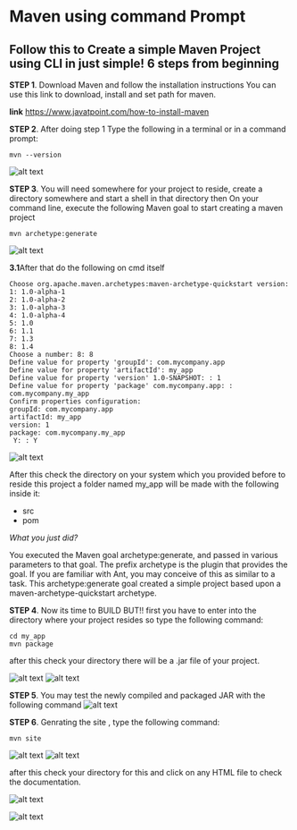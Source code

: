 # Maven using command Prompt
##  Follow this to Create a simple Maven Project using CLI in just simple! 6 steps from beginning
**STEP 1**. Download Maven and follow the installation instructions
You can use this link to download, install and set path for maven.

**link** https://www.javatpoint.com/how-to-install-maven

**STEP 2**. After doing step 1 Type the following in a terminal or in a command prompt: 
```shell
mvn --version 
```
![alt text](https://github.com/sumyak/Apache-Maven/blob/master/cmd/target/site/images/logos/Screenshot%20(111).png?raw=true)

**STEP 3**. You will need somewhere for your project to reside, create a directory somewhere and start a shell in that directory then On your command line, execute the following Maven goal to start creating a maven project
```shell
mvn archetype:generate
```
![alt text](https://github.com/sumyak/Apache-Maven/blob/master/cmd/target/site/images/logos/1%20(2).png?raw=true)

**3.1**After that do the following on cmd itself
```shell
Choose org.apache.maven.archetypes:maven-archetype-quickstart version:
1: 1.0-alpha-1
2: 1.0-alpha-2
3: 1.0-alpha-3
4: 1.0-alpha-4
5: 1.0
6: 1.1
7: 1.3
8: 1.4
Choose a number: 8: 8
Define value for property 'groupId': com.mycompany.app
Define value for property 'artifactId': my_app
Define value for property 'version' 1.0-SNAPSHOT: : 1
Define value for property 'package' com.mycompany.app: : com.mycompany.my_app
Confirm properties configuration:
groupId: com.mycompany.app
artifactId: my_app
version: 1
package: com.mycompany.my_app
 Y: : Y
 ```
 ![alt text](https://github.com/sumyak/Apache-Maven/blob/master/cmd/target/site/images/logos/2%20(2).png?raw=true)
 
 After this check the directory on your system which you provided before to reside this project a folder named my_app
 will be made with the following inside it:
 * src
 * pom
 
 *What you just did?* 
 
You executed the Maven goal archetype:generate, and passed in various parameters to that goal. The prefix archetype is the plugin that provides the goal. If you are familiar with Ant, you may conceive of this as similar to a task. This archetype:generate goal created a simple project based upon a maven-archetype-quickstart archetype.

**STEP 4**. Now its time to BUILD  BUT!! first you have to enter into the directory where your project resides so type the following command:
```shell
cd my_app
mvn package
```
after this check your directory there will be a .jar file of your project.

![alt text](https://github.com/sumyak/Apache-Maven/blob/master/cmd/target/site/images/logos/3%20(2).png?raw=true)
![alt text](https://github.com/sumyak/Apache-Maven/blob/master/cmd/target/site/images/logos/4%20(2).png?raw=true)

**STEP 5**. You may test the newly compiled and packaged JAR with the following command
![alt text](https://github.com/sumyak/Apache-Maven/blob/master/cmd/target/site/images/logos/5%20(2).png?raw=true)

**STEP 6**. Genrating the site , type the following command:
```
mvn site
```
![alt text](https://github.com/sumyak/Apache-Maven/blob/master/cmd/target/site/images/logos/6%20(2).png?raw=true)
![alt text](https://github.com/sumyak/Apache-Maven/blob/master/cmd/target/site/images/logos/7%20(2).png?raw=true)

after this check your directory for this and click on any HTML file to check the documentation.

![alt text](https://github.com/sumyak/Apache-Maven/blob/master/cmd/target/site/images/logos/8%20(2).png?raw=true)

![alt text](https://github.com/sumyak/Apache-Maven/blob/master/cmd/target/site/images/logos/9%20(2).png?raw=true)



 






